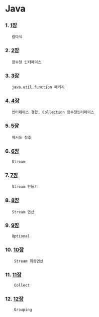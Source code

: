 # Java

### 1. [1장](https://github.com/kps990515/Spring/tree/main/%EC%9E%90%EB%B0%94/%EB%9E%8C%EB%8B%A4%EC%8B%9D)
       람다식

### 2. [2장](https://github.com/kps990515/Spring/tree/main/%EC%9E%90%EB%B0%94/%ED%95%A8%EC%88%98%ED%98%95%20%EC%9D%B8%ED%84%B0%ED%8E%98%EC%9D%B4%EC%8A%A4)
       함수형 인터페이스

### 3. [3장](https://github.com/kps990515/Spring/tree/main/%EC%9E%90%EB%B0%94/javaUtilFunction)
       java.util.function 패키지

### 4. [4장](https://github.com/kps990515/Spring/tree/main/%EC%9E%90%EB%B0%94/predicate%EA%B2%B0%ED%95%A9)
       인터페이스 결합, Collection 함수형인터페이스

### 5. [5장](https://github.com/kps990515/Spring/tree/main/%EC%9E%90%EB%B0%94/%EB%A9%94%EC%84%9C%EB%93%9C%EC%B0%B8%EC%A1%B0)
       메서드 참조

### 6. [6장](https://github.com/kps990515/Spring/tree/main/%EC%9E%90%EB%B0%94/Stream)
       Stream

### 7. [7장](https://github.com/kps990515/Spring/tree/main/%EC%9E%90%EB%B0%94/Stream%20%EB%A7%8C%EB%93%A4%EA%B8%B0)
       Stream 만들기

### 8. [8장](https://github.com/kps990515/Spring/tree/main/%EC%9E%90%EB%B0%94/Stream%EC%97%B0%EC%82%B0)
       Stream 연산

### 9. [9장](https://github.com/kps990515/Spring/tree/main/%EC%9E%90%EB%B0%94/Optional)
       Optional

### 10. [10장](https://github.com/kps990515/Spring/tree/main/%EC%9E%90%EB%B0%94/Stream%EC%B5%9C%EC%A2%85%EC%97%B0%EC%82%B0)
        Stream 최종연산

### 11. [11장](https://github.com/kps990515/Spring/tree/main/%EC%9E%90%EB%B0%94/Collect)
        Collect

### 12. [12장](https://github.com/kps990515/Spring/tree/main/%EC%9E%90%EB%B0%94/Grouping)
        Grouping